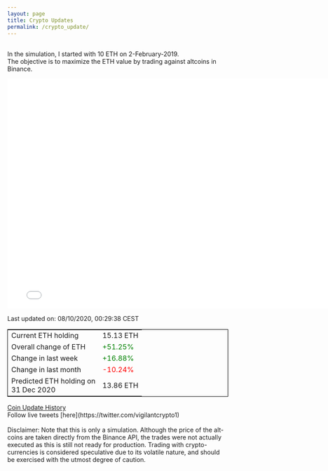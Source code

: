 ```yaml
---
layout: page
title: Crypto Updates
permalink: /crypto_update/
---
```

<!-- Global site tag (gtag.js) - Google Analytics -->
<script async src="https://www.googletagmanager.com/gtag/js?id=UA-103831149-5"></script>
<script>
  window.dataLayer = window.dataLayer || [];
  function gtag(){dataLayer.push(arguments);}
  gtag('js', new Date());

  gtag('config', 'UA-103831149-5');
</script>
<br>In the simulation, I started with 10 ETH on 2-February-2019.<br>The objective is to maximize the ETH value by trading against altcoins 
in Binance.

<iframe width="775" height="525" frameborder="0" scrolling="no" src="//plotly.com/~vikramaditya91/109.embed"></iframe>

Last updated on: 08/10/2020, 00:29:38 CEST 
<table style="border:1px solid black;margin-left:auto;margin-right:auto;">
	<tbody>
	<tr>
		<td>Current ETH holding</td>
		<td>     15.13 ETH</td>
	</tr>
	<tr>
		<td>Overall change of ETH</td>
		<td><font color="green">+51.25%</font></td>
	</tr>
	<tr>
		<td>Change in last week</td>
		<td><font color="green">+16.88%</font></td>
	</tr>
	<tr>
		<td>Change in last month</td>
		<td><font color="red">-10.24%</font></td>
	</tr>
    <tr>
		<td>Predicted ETH holding on<br>31 Dec 2020</td>
		<td>     13.86 ETH</td>
	</tr>
	</tbody>
</table>
<a href="{{ site.baseurl }}/crypto_history">Coin Update History</a>
<br>
Follow live tweets [here](https://twitter.com/vigilantcrypto1)
<br>
<br>
Disclaimer:
Note that this is only a simulation. Although the price of the alt-coins are taken directly from the Binance API, the trades were not actually executed as this is still not ready for production.
Trading with crypto-currencies is considered speculative due to its volatile nature, and should be exercised with the utmost degree of caution.